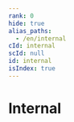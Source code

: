 ```yaml
---
rank: 0
hide: true
alias_paths:
  - /en/internal
cId: internal
scId: null
id: internal
isIndex: true
---
```

# Internal
